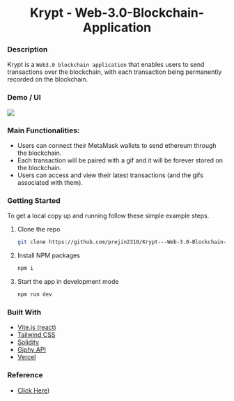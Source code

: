 <h1 align="center">Krypt - Web-3.0-Blockchain-Application</h1>

### Description
Krypt is a `Web3.0 blockchain application` that enables users to send transactions over the blockchain, with each transaction being permanently recorded on the blockchain.

### Demo / UI
<img src = "https://i.ibb.co/DVF4tNW/image.png"/>
  
### Main Functionalities:

 - Users can connect their MetaMask wallets to send ethereum through the blockchain.
 - Each transaction will be paired with a gif and it will be forever stored on the blockchain.
 - Users can access and view their latest transactions (and the gifs associated with them).

### Getting Started
To get a local copy up and running follow these simple example steps.

1. Clone the repo
   ```sh
   git clone https://github.com/prejin2310/Krypt---Web-3.0-Blockchain-Application.git
   ```
2. Install NPM packages
   ```sh
   npm i
   ```
3. Start the app in development mode 
   ```sh
   npm run dev
   ```

### Built With
- [Vite.js (react)](https://vitejs.dev/)
- [Tailwind CSS](https://tailwindcss.com/)
- [Solidity](https://soliditylang.org/)
- [Giphy API](https://developers.giphy.com/)
- [Vercel](https://vercel.com/)

### Reference
* [Click Here](https://youtu.be/Wn_Kb3MR_cU))
